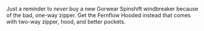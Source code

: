 Just a reminder to _never_ buy a new Gorwear Spinshift windbreaker because of the bad, one-way zipper. Get the Fernflow Hooded instead that comes with two-way zipper, hood, and better pockets.